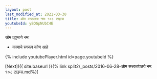 ```yaml
---
layout: post
last_modified_at: 2021-03-30
title: ओम वत्सलाय नमः १०८ टाइम्स
youtubeId: yBOGpNUbC4E
---
```

 
 
 ओम प्रव्रुथाये नमः  
 
 -  कामाचे स्वरूप कोण आहे 
 
  
 
  
 
 
 
 
 
 


{% include youtubePlayer.html id=page.youtubeId %}
 
[Next]({{ site.baseurl }}{% link  split2/_posts/2016-06-28-ओम सत्त्वतांपतये नमः १०८ टाइम्स.md%})
 
